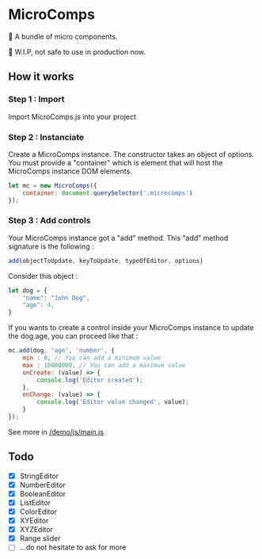 # MicroComps
🧱 A bundle of micro components.

🚨 W.I.P, not safe to use in production now.

## How it works
### Step 1 : Import
Import MicroComps.js into your project

### Step 2 : Instanciate
Create a MicroComps instance. The constructor takes an object of options. You must provide a "container" which is element that will host the MicroComps instance DOM elements.
```javascript
let mc = new MicroComps({
	container: document.querySelector('.microcomps')
});
```

### Step 3 : Add controls
Your MicroComps instance got a "add" method. This "add" method signature is the following :
```javascript
add(objectToUpdate, keyToUpdate, typeOfEditor, options)
```
Consider this object :
```javascript
let dog = {
	"name": "John Dog",
	"age": 4,
}
```
If you wants to create a control inside your MicroComps instance to update the dog.age, you can proceed like that :
```javascript
mc.add(dog, 'age', 'number', {
	min : 0, // You can add a minimum value
	max : 10000000, // You can add a maximum value
	onCreate: (value) => {
		console.log('Editor created');
	},
	onChange: (value) => {
		console.log('Editor value changed', value);
	}
});
```
See more in [/demo/js/main.js](/demo/js/main.js)

## Todo
- [x] StringEditor
- [x] NumberEditor
- [x] BooleanEditor
- [x] ListEditor
- [x] ColorEditor
- [x] XYEditor
- [x] XYZEditor
- [x] Range slider
- [ ] ...do not hesitate to ask for more
